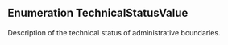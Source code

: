 
## Enumeration TechnicalStatusValue
Description of the technical status of administrative boundaries.

 
